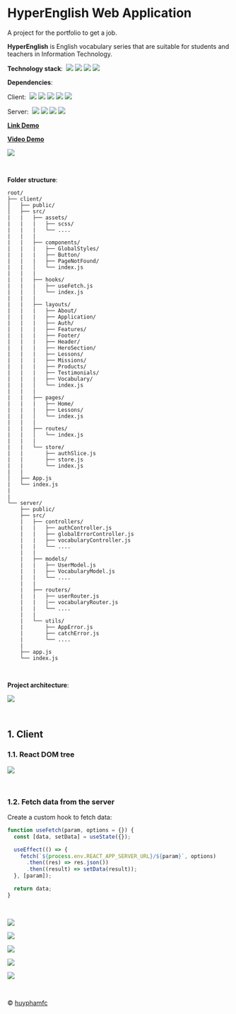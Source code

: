 # HyperEnglish Web Application

A project for the portfolio to get a job.

**HyperEnglish** is English vocabulary series that are suitable for students and teachers in Information Technology.

**Technology stack**:&nbsp;
[![](https://img.shields.io/badge/-React-%2361dafb)]()
[![](https://img.shields.io/badge/-Node-%2343853d)]()
[![](https://img.shields.io/badge/-Express-%23000d)]()
[![](https://img.shields.io/badge/-MongoDB-%2300ED64)]()

**Dependencies**:

Client:&nbsp;
[![](https://img.shields.io/badge/-SASS-%23bf4080)]()
[![](https://img.shields.io/badge/-React%20Slick-%235b5e6d)]()
[![](https://img.shields.io/badge/-React%20Hook%20Form-%23ec5990)]()
[![](https://img.shields.io/badge/-React%20Router-%23bd1825)]()
[![](https://img.shields.io/badge/-Redux%20Toolkit-%23764abc)]()

Server:&nbsp;
[![](https://img.shields.io/badge/-Mongoose-%23800)]()
[![](https://img.shields.io/badge/-Bcrypt-%2337b24d)]()
[![](https://img.shields.io/badge/-JWT-%23d63aff)]()
[![](https://img.shields.io/badge/-Cookie%20Parser-%23000)]()

[**Link Demo**](https://fe-hyper-english.onrender.com/)

[**Video Demo**](https://youtu.be/DV2zjr31XlI)

![](./docs/images/overview.png)

&nbsp;

**Folder structure**:

```text
root/
├── client/
│   ├── public/
│   ├── src/
|   |   ├── assets/
|   |   |   ├── scss/
|   |   |   └── ....
|   |   |
|   |   ├── components/
|   |   |   ├── GlobalStyles/
|   |   |   ├── Button/
|   |   |   ├── PageNotFound/
|   |   │   └── index.js
|   |   |
|   |   ├── hooks/
|   |   |   ├── useFetch.js
|   |   │   └── index.js
|   |   |
|   |   ├── layouts/
|   |   |   ├── About/
|   |   |   ├── Application/
|   |   |   ├── Auth/
|   |   |   ├── Features/
|   |   |   ├── Footer/
|   |   |   ├── Header/
|   |   |   ├── HeroSection/
|   |   |   ├── Lessons/
|   |   |   ├── Missions/
|   |   |   ├── Products/
|   |   |   ├── Testimonials/
|   |   |   ├── Vocabulary/
|   |   │   └── index.js
|   |   |
|   |   ├── pages/
|   |   |   ├── Home/
|   |   |   ├── Lessons/
|   |   │   └── index.js
|   |   |
|   |   ├── routes/
|   |   │   └── index.js
|   |   |
|   |   └── store/
|   |       ├── authSlice.js
|   |       ├── store.js
|   |       └── index.js
|   |
│   ├── App.js
|   └── index.js
|
|
└── server/
    ├── public/
    ├── src/
    |   ├── controllers/
    |   |   ├── authController.js
    |   |   ├── globalErrorController.js
    |   |   ├── vocabularyController.js
    |   |   └── ....
    |   |
    |   ├── models/
    |   |   ├── UserModel.js
    |   |   ├── VocabularyModel.js
    |   |   └── ....
    |   |
    |   ├── routers/
    |   |   ├── userRouter.js
    |   |   |── vocabularyRouter.js
    |   |   └── ....
    |   |
    |   └── utils/
    |       ├── AppError.js
    |       ├── catchError.js
    |       └── ....
    |
    ├── app.js
    └── index.js
```

&nbsp;

**Project architecture**:

![](./docs/images/architecture.svg)

&nbsp;

## 1. Client

### 1.1. React DOM tree

![](./docs/images/react-dom-tree.svg)

&nbsp;

### 1.2. Fetch data from the server

Create a custom hook to fetch data:

```js
function useFetch(param, options = {}) {
  const [data, setData] = useState({});

  useEffect(() => {
    fetch(`${process.env.REACT_APP_SERVER_URL}/${param}`, options)
      .then((res) => res.json())
      .then((result) => setData(result));
  }, [param]);

  return data;
}
```

&nbsp;

![](./docs/images/about-flow-chart.png)

![](./docs/images/missions-flow-chart.png)

![](./docs/images/products-flow-chart.png)

![](./docs/images/testimonials-flow-chart.png)

![](./docs/images/vocabulary-flow-chart.png)

&nbsp;

&copy; [huyphamfc](https://github.com/huyphamfc)
